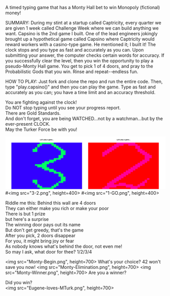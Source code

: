 A timed typing game that has a Monty Hall bet to win Monopoly (fictional) money!

SUMMARY: During my stint at a startup called Captricity, every quarter we are given 1 week called Challenge Week where we can build anything we want. Capsino is the 2nd game I built. One of the lead engineers jokingly brought up a hypothetical game called Capsino where Captricity would reward workers with a casino-type game. He mentioned it; I built it! The clock stops and you type as fast and accurately as you can. Upon submitting your answer, the computer checks certain words for accuracy. If you successfully clear the level, then you win the opportunity to play a pseudo-Monty Hall game. You get to pick 1 of 4 doors, and pray to the Probabilistic Gods that you win. Rinse and repeat--endless fun.

HOW TO PLAY: Just fork and clone the repo and run the entire code. Then, type "play.capsino()" and then you can play the game. Type as fast and accurately as you can; you have a time limit and an accuracy threshold.

You are fighting against the clock!  
Do NOT stop typing until you see your progress report.  
There are Gold Standards.  
And don't forget, you are being WATCHED...not by a watchman...but by the ever-present CLOCK.  
May the Turker Force be with you!  

![Countdown!](3-2.png)
#<img src="3-2.png", height=400>
#<img src="1-GO.png", height=400>

Riddle me this: Behind this wall are 4 doors  
They can either make you rich or make your poor  
There is but 1 prize  
but here's a surprise  
The winning door pays out its name  
But don't get greedy, that's the game  
After you pick, 2 doors disappear  
For you, it might bring joy or fear  
As nobody knows what's behind the door, not even me!  
So may I ask, what door for thee? 1/2/3/4  

<img src="Monty-Begin.png", height=700>
What's your choice? 42 won't save you now!
<img src="Monty-Elimination.png", height=700>
<img src="Monty-Winner.png", height=700>
Are you a winner?  

Did you win?  
<img src="Eugene-loves-MTurk.png", height=700>



